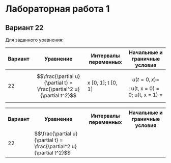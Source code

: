 # Лабораторная работа 1
## Вариант 22

Для заданного уравнения:

| Вариант | Уравнение | Интервалы переменных | Начальные и граничные условия |
| ------- | --------- | -------------------- | ----------------------------- |
| 22 | $$\frac{\partial u}{\partial t} = \frac{\partial^2 u}{\partial t^2}$$ | x [0, 1]; t [0, 1] | $$ u(t = 0, x) = $$; u(t, x = 0) = 0; u(t, x = 1) =  |

<table style="width:100%">
    <tr>
        <th>Вариант</th>
        <th>Уравнение</th>
        <th>Интервалы переменных</th>
        <th>Начальные и граничные условия</th>
    </tr>
    <tr>
        <td>22</td>
        <td>$$\frac{\partial u}{\partial t} = \frac{\partial^2 u}{\partial t^2}$$</td>
		<td></td>
		<td></td>
    </tr>
</table>
